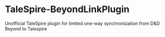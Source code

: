 # TaleSpire-BeyondLinkPlugin
Unofficial TaleSpire plugin for limited one-way synchronization from D&amp;D Beyond to Talespire
